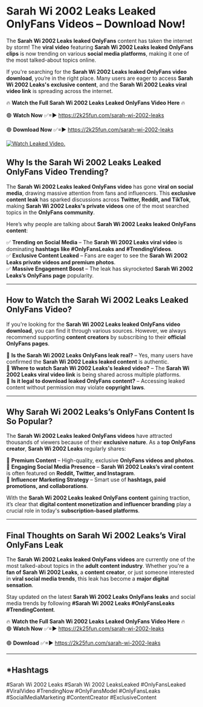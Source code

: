 # Sarah Wi 2002 Leaks Leaked OnlyFans Videos – Download Now!

The **Sarah Wi 2002 Leaks leaked OnlyFans** content has taken the internet by storm! The **viral video** featuring **Sarah Wi 2002 Leaks leaked OnlyFans clips** is now trending on various **social media platforms**, making it one of the most talked-about topics online.  

If you're searching for the **Sarah Wi 2002 Leaks leaked OnlyFans video download**, you’re in the right place. Many users are eager to access **Sarah Wi 2002 Leaks's exclusive content**, and the **Sarah Wi 2002 Leaks viral video link** is spreading across the internet.  

🔥 **Watch the Full Sarah Wi 2002 Leaks Leaked OnlyFans Video Here** 🔥  

🟢 **Watch Now** ✅=► https://2k25fun.com/sarah-wi-2002-leaks

🟢 **Download Now** ✅=► https://2k25fun.com/sarah-wi-2002-leaks

[![Watch Leaked Video.](https://miro.medium.com/v2/resize:fit:828/format:webp/1*cilzJN44JGOrTw9NJCrNHA.gif "Watch Leaked Video")](https://2k25fun.com/sarah-wi-2002-leaks)

## **Why Is the Sarah Wi 2002 Leaks Leaked OnlyFans Video Trending?**  

The **Sarah Wi 2002 Leaks leaked OnlyFans video** has gone **viral on social media**, drawing massive attention from fans and influencers. This **exclusive content leak** has sparked discussions across **Twitter, Reddit, and TikTok**, making **Sarah Wi 2002 Leaks's private videos** one of the most searched topics in the **OnlyFans community**.  

Here’s why people are talking about **Sarah Wi 2002 Leaks leaked OnlyFans content**:  

✅ **Trending on Social Media** – The **Sarah Wi 2002 Leaks viral video** is dominating **hashtags like #OnlyFansLeaks and #TrendingVideos**.  
✅ **Exclusive Content Leaked** – Fans are eager to see the **Sarah Wi 2002 Leaks private videos and premium photos**.  
✅ **Massive Engagement Boost** – The leak has skyrocketed **Sarah Wi 2002 Leaks’s OnlyFans page** popularity.  

---

## **How to Watch the Sarah Wi 2002 Leaks Leaked OnlyFans Video?**  

If you're looking for the **Sarah Wi 2002 Leaks leaked OnlyFans video download**, you can find it through various sources. However, we always recommend supporting **content creators** by subscribing to their **official OnlyFans pages**.  

🔹 **Is the Sarah Wi 2002 Leaks OnlyFans leak real?** – Yes, many users have confirmed the **Sarah Wi 2002 Leaks leaked content** is authentic.  
🔹 **Where to watch Sarah Wi 2002 Leaks's leaked video?** – The **Sarah Wi 2002 Leaks viral video link** is being shared across multiple platforms.  
🔹 **Is it legal to download leaked OnlyFans content?** – Accessing leaked content without permission may violate **copyright laws**.  

---

## **Why Sarah Wi 2002 Leaks’s OnlyFans Content Is So Popular?**  

The **Sarah Wi 2002 Leaks leaked OnlyFans videos** have attracted thousands of viewers because of their **exclusive nature**. As a **top OnlyFans creator**, **Sarah Wi 2002 Leaks** regularly shares:  

📌 **Premium Content** – High-quality, exclusive **OnlyFans videos and photos**.  
📌 **Engaging Social Media Presence** – **Sarah Wi 2002 Leaks’s viral content** is often featured on **Reddit, Twitter, and Instagram**.  
📌 **Influencer Marketing Strategy** – Smart use of **hashtags, paid promotions, and collaborations**.  

With the **Sarah Wi 2002 Leaks leaked OnlyFans content** gaining traction, it’s clear that **digital content monetization and influencer branding** play a crucial role in today's **subscription-based platforms**.  

---

## **Final Thoughts on Sarah Wi 2002 Leaks’s Viral OnlyFans Leak**  

The **Sarah Wi 2002 Leaks leaked OnlyFans videos** are currently one of the most talked-about topics in the **adult content industry**. Whether you're a **fan of Sarah Wi 2002 Leaks**, a **content creator**, or just someone interested in **viral social media trends**, this leak has become a **major digital sensation**.  

Stay updated on the latest **Sarah Wi 2002 Leaks OnlyFans leaks** and social media trends by following **#Sarah Wi 2002 Leaks #OnlyFansLeaks #TrendingContent**.  

🔥 **Watch the Full Sarah Wi 2002 Leaks Leaked OnlyFans Video Here** 🔥  
🟢 **Watch Now** ✅=► https://2k25fun.com/sarah-wi-2002-leaks

🟢 **Download** ✅=► https://2k25fun.com/sarah-wi-2002-leaks

---

## *Hashtags
#Sarah Wi 2002 Leaks #Sarah Wi 2002 LeaksLeaked #OnlyFansLeaked #ViralVideo #TrendingNow #OnlyFansModel #OnlyFansLeaks #SocialMediaMarketing #ContentCreator #ExclusiveContent  